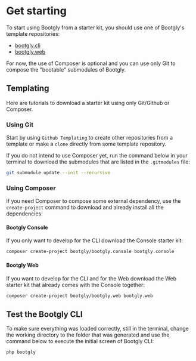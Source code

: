 # Get starting

To start using Bootgly from a starter kit, you should use one of Bootgly's template repositories:

- [bootgly.cli](https://github.com/bootgly/bootgly.cli)
- [bootgly.web](https://github.com/bootgly/bootgly.web)

For now, the use of Composer is optional and you can use only Git to compose the "bootable" submodules of Bootgly.

## Templating

Here are tutorials to download a starter kit using only Git/Github or Composer.

### Using Git

Start by using `Github Templating` to create other repositories from a template or make a `clone` directly from some template repository.

If you do not intend to use Composer yet, run the command below in your terminal to download the submodules that are listed in the `.gitmodules` file:

```bash
git submodule update --init --recursive
```

### Using Composer

If you need Composer to compose some external dependency, use the `create-project` command to download and already install all the dependencies:

#### Bootgly Console

If you only want to develop for the CLI download the Console starter kit:

```bash
composer create-project bootgly/bootgly.console bootgly.console
```

#### Bootgly Web

If you want to develop for the CLI and for the Web download the Web starter kit that already comes with the Console together:

```bash
composer create-project bootgly/bootgly.web bootgly.web
```

## Test the Bootgly CLI

To make sure everything was loaded correctly, still in the terminal, change the working directory to the folder that was generated and use the command below to execute the initial screen of Bootgly CLI:

```bash
php bootgly
```
